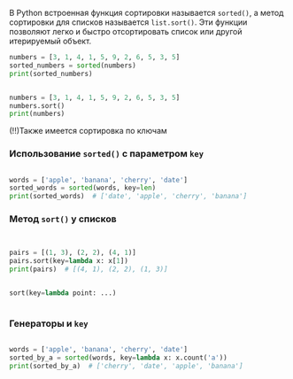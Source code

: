 
В Python встроенная функция сортировки называется `sorted()`, а метод сортировки для списков называется `list.sort()`. Эти функции позволяют легко и быстро отсортировать список или другой итерируемый объект.

```python
numbers = [3, 1, 4, 1, 5, 9, 2, 6, 5, 3, 5] 
sorted_numbers = sorted(numbers) 
print(sorted_numbers)


numbers = [3, 1, 4, 1, 5, 9, 2, 6, 5, 3, 5]
numbers.sort()
print(numbers)


```


(!!)Также имеется сортировка по ключам 

### Использование `sorted()` с параметром `key`

```python

words = ['apple', 'banana', 'cherry', 'date']
sorted_words = sorted(words, key=len)
print(sorted_words)  # ['date', 'apple', 'cherry', 'banana']

```


### Метод `sort()` у списков

```python


pairs = [(1, 3), (2, 2), (4, 1)]
pairs.sort(key=lambda x: x[1])
print(pairs)  # [(4, 1), (2, 2), (1, 3)]


sort(key=lambda point: ...)



```



### Генераторы и `key`


```python

words = ['apple', 'banana', 'cherry', 'date']
sorted_by_a = sorted(words, key=lambda x: x.count('a'))
print(sorted_by_a)  # ['cherry', 'date', 'apple', 'banana']

```

